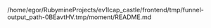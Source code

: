 /home/egor/RubymineProjects/ev1lcap_castle/frontend/tmp/funnel-output_path-0BEavtHV.tmp/moment/README.md